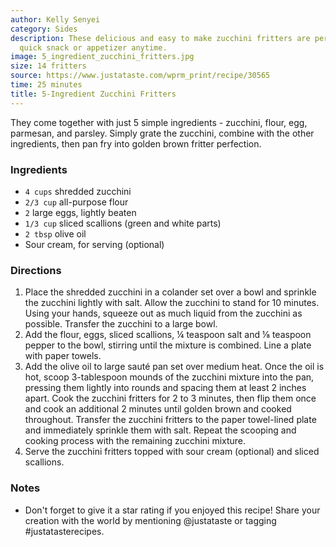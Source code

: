 ```yaml
---
author: Kelly Senyei
category: Sides
description: These delicious and easy to make zucchini fritters are perfect for a
  quick snack or appetizer anytime.
image: 5_ingredient_zucchini_fritters.jpg
size: 14 fritters
source: https://www.justataste.com/wprm_print/recipe/30565
time: 25 minutes
title: 5-Ingredient Zucchini Fritters
---
```


They come together with just 5 simple ingredients - zucchini, flour, egg, parmesan, and parsley. Simply grate the zucchini, combine with the other ingredients, then pan fry into golden brown fritter perfection.

### Ingredients

* `4 cups` shredded zucchini
* `2/3 cup` all-purpose flour
* `2` large eggs, lightly beaten
* `1/3 cup` sliced scallions (green and white parts)
* `2 tbsp` olive oil
* Sour cream, for serving (optional)

### Directions

1. Place the shredded zucchini in a colander set over a bowl and sprinkle the zucchini lightly with salt. Allow the zucchini to stand for 10 minutes. Using your hands, squeeze out as much liquid from the zucchini as possible. Transfer the zucchini to a large bowl.
2. Add the flour, eggs, sliced scallions, ¼ teaspoon salt and ⅛ teaspoon pepper to the bowl, stirring until the mixture is combined. Line a plate with paper towels.
3. Add the olive oil to large sauté pan set over medium heat. Once the oil is hot, scoop 3-tablespoon mounds of the zucchini mixture into the pan, pressing them lightly into rounds and spacing them at least 2 inches apart. Cook the zucchini fritters for 2 to 3 minutes, then flip them once and cook an additional 2 minutes until golden brown and cooked throughout. Transfer the zucchini fritters to the paper towel-lined plate and immediately sprinkle them with salt. Repeat the scooping and cooking process with the remaining zucchini mixture.
4. Serve the zucchini fritters topped with sour cream (optional) and sliced scallions.

### Notes

- Don't forget to give it a star rating if you enjoyed this recipe! Share your creation with the world by mentioning @justataste or tagging #justatasterecipes.